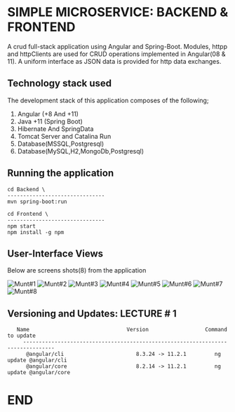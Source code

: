 # SIMPLE MICROSERVICE: BACKEND & FRONTEND

A crud full-stack application using Angular and Spring-Boot. Modules, httpp and httpClients are used for CRUD operations implemented in Angular(08 & 11). A uniform interface as JSON data is provided for http data exchanges. 

## Technology stack used

The development stack of this application composes of the following;

1. Angular (+8 And +11)
2. Java +11 (Spring Boot)
3. Hibernate And SpringData
4. Tomcat Server and Catalina Run
5. Database(MSSQL,Postgresql)
6. Database(MySQL,H2,MongoDb,Postgresql)


## Running the application

```
cd Backend \
-------------------------------
mvn spring-boot:run

cd Frontend \
-------------------------------
npm start
npm install -g npm

```

## User-Interface Views

Below are screens shots(8) from the application

![ Munt#1 ](https://github.com/LINOSNCHENA/JAVA-Microservices-in-SpringBoot-and-Angular/blob/master/uxViews/page1.png)
![ Munt#2 ](https://github.com/LINOSNCHENA/JAVA-Microservices-in-SpringBoot-and-Angular/blob/master/uxViews/page2.png)
![ Munt#3 ](https://github.com/LINOSNCHENA/JAVA-Microservices-in-SpringBoot-and-Angular/blob/master/uxViews/page3.png)
![ Munt#4 ](https://github.com/LINOSNCHENA/JAVA-Microservices-in-SpringBoot-and-Angular/blob/master/uxViews/page4.png)
![ Munt#5 ](https://github.com/LINOSNCHENA/JAVA-Microservices-in-SpringBoot-and-Angular/blob/master/uxViews/page5.png)
![ Munt#6 ](https://github.com/LINOSNCHENA/JAVA-Microservices-in-SpringBoot-and-Angular/blob/master/uxViews/page4.png)
![ Munt#7 ](https://github.com/LINOSNCHENA/JAVA-Microservices-in-SpringBoot-and-Angular/blob/master/uxViews/page3.png)
![ Munt#8 ](https://github.com/LINOSNCHENA/JAVA-Microservices-in-SpringBoot-and-Angular/blob/master/uxViews/page1.png)

## Versioning and Updates:  LECTURE # 1

```
   Name                               Version                  Command to update
     --------------------------------------------------------------------------------
      @angular/cli                       8.3.24 -> 11.2.1         ng update @angular/cli
      @angular/core                      8.2.14 -> 11.2.1         ng update @angular/core

```

# END
